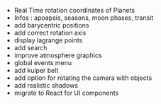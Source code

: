 - Real Time rotation coordinates of Planets
- Infos : apoapsis, seasons, moon phases, transit
- add barycentric positions
- add correct rotation axis
- display lagrange points
- add search
- improve atmosphere graphics
- global events menu
- add kuiper belt
- add option for rotating the camera with objects
- add realistic shadows
- migrate to React for UI components
